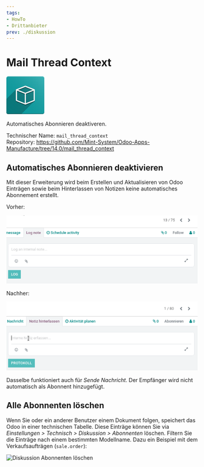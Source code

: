 ```yaml
---
tags:
- HowTo
- Drittanbieter
prev: ./diskussion
---
```

# Mail Thread Context
![icon_oms_box](assets/icon_oms_box.png)

 Automatisches Abonnieren deaktiveren.
 
Technischer Name: `mail_thread_context`\
Repository: <https://github.com/Mint-System/Odoo-Apps-Manufacture/tree/14.0/mail_thread_context>

## Automatisches Abonnieren deaktivieren

Mit dieser Erweiterung wird beim Erstellen und Aktualisieren von Odoo Einträgen sowie beim Hinterlassen von Notizen keine automatisches Abonnement erstellt.

Vorher:

![Mail Thread Context Notiz vorher](assets/Mail%20Thread%20Context%20Notiz%20vorher.gif)

Nachher:

![Mail Thread Context Notiz nachher](assets/Mail%20Thread%20Context%20Notiz%20nachher.gif)

Dasselbe funktioniert auch für *Sende Nachricht*. Der Empfänger wird nicht automatisch als Abonnent hinzugefügt.

## Alle Abonnenten löschen

Wenn Sie oder ein anderer Benutzer einem Dokument folgen, speichert das Odoo in einer technischen Tabelle. Diese Einträge können Sie via *Einstellungen > Technisch > Diskussion > Abonnenten* löschen. Filtern Sie die Einträge nach einem bestimmten Modellname. Dazu ein Beispiel mit dem Verkaufsaufträgen (`sale.order`):

![Diskussion Abonnenten löschen](assets/Diskussion%20Abonnenten%20löschen.gif)